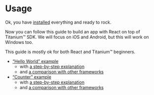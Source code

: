# Usage

Ok, you have [installed](../Installation.md) everything and ready to rock.

Now you can follow this guide to build an app with React on top of Titanium™ SDK. We will focus on iOS and Android, but this will work on Windows too.

This guide is mostly ok for both React and Titanium™ beginners.

* [“Hello World” example](../examples/hello_world/README.md)
  * with [a step-by-step explanation](../examples/hello_world/Explanation.md)
  * and [a comparison with other frameworks](../examples/hello_world/Comparison.md)
* [“Counter” example](../examples/counter/README.md)
  * with [a step-by-step explanation](../examples/counter/Explanation.md)
  * and [a comparison with other frameworks](../examples/counter/Comparison.md)
